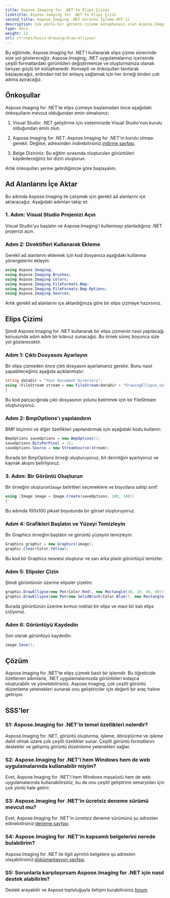 ```yaml
---
title: Aspose.Imaging for .NET'te Elips Çizimi
linktitle: Aspose.Imaging for .NET'te Elips Çizin
second_title: Aspose.Imaging .NET Görüntü İşleme API'si
description: Çok yönlü bir görüntü işleme kütüphanesi olan Aspose.Imaging for .NET'te elips çizmeyi öğrenin. Kolaylıkla çarpıcı grafikler oluşturun.
type: docs
weight: 12
url: /tr/net/basic-drawing/draw-ellipse/
---
```

Bu eğitimde, Aspose.Imaging for .NET'i kullanarak elips çizme sürecinde size yol göstereceğiz. Aspose.Imaging, .NET uygulamalarınız içerisinde çeşitli formatlardaki görüntüleri değiştirmenize ve oluşturmanıza olanak tanıyan güçlü bir kütüphanedir. Konsepti ve önkoşulları tanıtarak başlayacağız, ardından net bir anlayış sağlamak için her örneği birden çok adıma ayıracağız.

## Önkoşullar

Aspose.Imaging for .NET'te elips çizmeye başlamadan önce aşağıdaki önkoşulların mevcut olduğundan emin olmalısınız:

1. Visual Studio: .NET geliştirme için sisteminizde Visual Studio'nun kurulu olduğundan emin olun.

2.  Aspose.Imaging for .NET: Aspose.Imaging for .NET'in kurulu olması gerekir. Değilse, adresinden indirebilirsiniz.[indirme sayfası](https://releases.aspose.com/imaging/net/).

3. Belge Dizininiz: Bu eğitim sırasında oluşturulan görüntüleri kaydedeceğiniz bir dizin oluşturun.

Artık önkoşulları yerine getirdiğimize göre başlayalım.

## Ad Alanlarını İçe Aktar

Bu adımda Aspose.Imaging ile çalışmak için gerekli ad alanlarını içe aktaracağız. Aşağıdaki adımları takip et:

### 1. Adım: Visual Studio Projenizi Açın

Visual Studio'yu başlatın ve Aspose.Imaging'i kullanmayı planladığınız .NET projenizi açın.

### Adım 2: Direktifleri Kullanarak Ekleme

Gerekli ad alanlarını eklemek için kod dosyanıza aşağıdaki kullanma yönergelerini ekleyin:

```csharp
using Aspose.Imaging;
using Aspose.Imaging.Brushes;
using Aspose.Imaging.Colors;
using Aspose.Imaging.FileFormats.Bmp;
using Aspose.Imaging.FileFormats.Bmp.Options;
using Aspose.Imaging.Sources;
```

Artık gerekli ad alanlarını içe aktardığınıza göre bir elips çizmeye hazırsınız.

## Elips Çizimi

Şimdi Aspose.Imaging for .NET kullanarak bir elips çizmenin nasıl yapılacağı konusunda adım adım bir kılavuz sunacağız. Bu örnek süreç boyunca size yol gösterecektir.

### Adım 1: Çıktı Dosyasını Ayarlayın

Bir elips çizmeden önce çıktı dosyasını ayarlamanız gerekir. Bunu nasıl yapabileceğiniz aşağıda açıklanmıştır:

```csharp
string dataDir = "Your Document Directory";
using (FileStream stream = new FileStream(dataDir + "DrawingEllipse_out.bmp", FileMode.Create))
{
```

Bu kod parçacığında çıktı dosyasının yolunu belirtmek için bir FileStream oluşturuyoruz.

### Adım 2: BmpOptions'ı yapılandırın

BMP biçimini ve diğer özellikleri yapılandırmak için aşağıdaki kodu kullanın:

```csharp
BmpOptions saveOptions = new BmpOptions();
saveOptions.BitsPerPixel = 32;
saveOptions.Source = new StreamSource(stream);
```

Burada bir BmpOptions örneği oluşturuyoruz, bit derinliğini ayarlıyoruz ve kaynak akışını belirliyoruz.

### 3. Adım: Bir Görüntü Oluşturun

 Bir örneğini oluşturun`Image` belirtilen seçeneklere ve boyutlara sahip sınıf:

```csharp
using (Image image = Image.Create(saveOptions, 100, 100))
{
```

Bu adımda 100x100 piksel boyutunda bir görsel oluşturuyoruz.

### Adım 4: Grafikleri Başlatın ve Yüzeyi Temizleyin

Bir Graphics örneğini başlatın ve görüntü yüzeyini temizleyin:

```csharp
Graphics graphic = new Graphics(image);
graphic.Clear(Color.Yellow);
```

Bu kod bir Graphics nesnesi oluşturur ve sarı arka planlı görüntüyü temizler.

### Adım 5: Elipsler Çizin

Şimdi görüntünün üzerine elipsler çizelim:

```csharp
graphic.DrawEllipse(new Pen(Color.Red), new Rectangle(30, 10, 40, 80));
graphic.DrawEllipse(new Pen(new SolidBrush(Color.Blue)), new Rectangle(10, 30, 80, 40));
```

Burada görüntünün üzerine kırmızı noktalı bir elips ve mavi bir katı elips çiziyoruz.

### Adım 6: Görüntüyü Kaydedin

Son olarak görüntüyü kaydedin:

```csharp
image.Save();
```

## Çözüm

Aspose.Imaging for .NET'te elips çizmek basit bir işlemdir. Bu öğreticide özetlenen adımlarla, .NET uygulamalarınızda görüntüleri kolayca oluşturabilir ve yönetebilirsiniz. Aspose.Imaging, çok çeşitli görüntü düzenleme yetenekleri sunarak onu geliştiriciler için değerli bir araç haline getiriyor.

## SSS'ler

### S1: Aspose.Imaging for .NET'in temel özellikleri nelerdir?

Aspose.Imaging for .NET, görüntü oluşturma, işleme, dönüştürme ve işleme dahil olmak üzere çok çeşitli özellikler sunar. Çeşitli görüntü formatlarını destekler ve gelişmiş görüntü düzenleme yetenekleri sağlar.

### S2: Aspose.Imaging for .NET'i hem Windows hem de web uygulamalarında kullanabilir miyim?

Evet, Aspose.Imaging for .NET'i hem Windows masaüstü hem de web uygulamalarında kullanabilirsiniz, bu da onu çeşitli geliştirme senaryoları için çok yönlü hale getirir.

### S3: Aspose.Imaging for .NET'in ücretsiz deneme sürümü mevcut mu?

 Evet, Aspose.Imaging for .NET'in ücretsiz deneme sürümünü şu adresten edinebilirsiniz:[deneme sayfası](https://releases.aspose.com/).

### S4: Aspose.Imaging for .NET'in kapsamlı belgelerini nerede bulabilirim?

 Aspose.Imaging for .NET ile ilgili ayrıntılı belgelere şu adresten ulaşabilirsiniz:[dokümantasyon sayfası](https://reference.aspose.com/imaging/net/).

### S5: Sorunlarla karşılaşırsam Aspose.Imaging for .NET için nasıl destek alabilirim?

 Destek arayabilir ve Aspose topluluğuyla iletişim kurabilirsiniz.[forum](https://forum.aspose.com/).